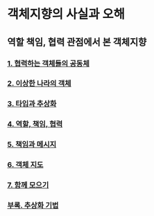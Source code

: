 # 객체지향의 사실과 오해
## 역할 책임, 협력 관점에서 본 객체지향

### [1. 협력하는 객체들의 공동체](lecture1.md)

### [2. 이상한 나라의 객체](lecture2.md)

### [3. 타입과 추상화](lecture3.md)

### [4. 역할, 책임, 협력](lecture4.md)

### [5. 책임과 메시지](lecture5.md)

### [6. 객체 지도](lecture6.md)

### [7. 함께 모으기](lecture7.md)

### [부록. 추상화 기법](appendix.md)
